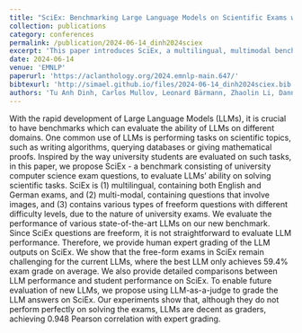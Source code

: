 ```yaml
---
title: "SciEx: Benchmarking Large Language Models on Scientific Exams with Human Expert Grading and Automatic Grading"
collection: publications
category: conferences
permalink: /publication/2024-06-14_dinh2024sciex
excerpt: 'This paper introduces SciEx, a multilingual, multimodal benchmark of university computer science exam questions for testing LLMs on scientific tasks. It includes freeform, image-based questions in English and German, with human expert grading revealing the best model scores only 59.4%. The authors compare LLM and student performance and propose LLM-as-a-judge grading, achieving high correlation with experts.'
date: 2024-06-14
venue: 'EMNLP'
paperurl: 'https://aclanthology.org/2024.emnlp-main.647/'
bibtexurl: 'http://simael.github.io/files/2024-06-14_dinh2024sciex.bib'
authors: 'Tu Anh Dinh, Carlos Mullov, Leonard Bärmann, Zhaolin Li, Danni Liu, Simon Reiß, Jueun Lee, Nathan Lerzer, Fabian Ternava, Jianfeng Gao, Tobias Röddiger, Alexander Waibel, Tamim Asfour, Michael Beigl, Rainer Stiefelhagen, Carsten Dachsbacher, Klemens Böhm, Jan Niehues.'
---
```

With the rapid development of Large Language Models (LLMs), it is crucial to have benchmarks which can evaluate the ability of LLMs on different domains. One common use of LLMs is performing tasks on scientific topics, such as writing algorithms, querying databases or giving mathematical proofs. Inspired by the way university students are evaluated on such tasks, in this paper, we propose SciEx - a benchmark consisting of university computer science exam questions, to evaluate LLMs’ ability on solving scientific tasks. SciEx is (1) multilingual, containing both English and German exams, and (2) multi-modal, containing questions that involve images, and (3) contains various types of freeform questions with different difficulty levels, due to the nature of university exams. We evaluate the performance of various state-of-the-art LLMs on our new benchmark. Since SciEx questions are freeform, it is not straightforward to evaluate LLM performance. Therefore, we provide human expert grading of the LLM outputs on SciEx. We show that the free-form exams in SciEx remain challenging for the current LLMs, where the best LLM only achieves 59.4% exam grade on average. We also provide detailed comparisons between LLM performance and student performance on SciEx. To enable future evaluation of new LLMs, we propose using LLM-as-a-judge to grade the LLM answers on SciEx. Our experiments show that, although they do not perform perfectly on solving the exams, LLMs are decent as graders, achieving 0.948 Pearson correlation with expert grading.